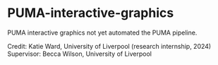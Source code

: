# PUMA-interactive-graphics
PUMA interactive graphics not yet automated the PUMA pipeline.

Credit: Katie Ward, University of Liverpool (research internship, 2024) 
Supervisor: Becca Wilson, University of Liverpool
